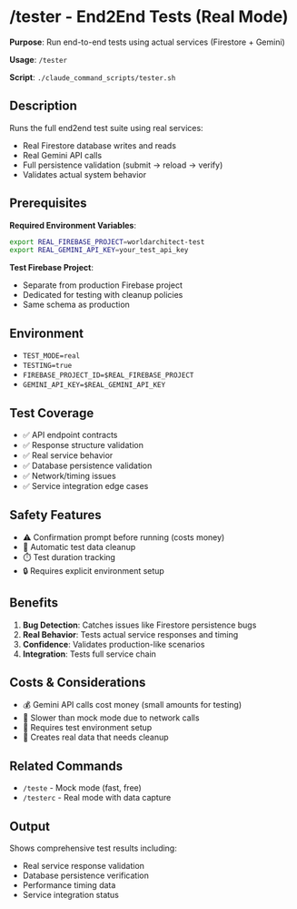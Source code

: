 # /tester - End2End Tests (Real Mode)

**Purpose**: Run end-to-end tests using actual services (Firestore + Gemini)

**Usage**: `/tester`

**Script**: `./claude_command_scripts/tester.sh`

## Description

Runs the full end2end test suite using real services:
- Real Firestore database writes and reads
- Real Gemini API calls
- Full persistence validation (submit → reload → verify)
- Validates actual system behavior

## Prerequisites

**Required Environment Variables**:
```bash
export REAL_FIREBASE_PROJECT=worldarchitect-test
export REAL_GEMINI_API_KEY=your_test_api_key
```

**Test Firebase Project**:
- Separate from production Firebase project
- Dedicated for testing with cleanup policies
- Same schema as production

## Environment

- `TEST_MODE=real`
- `TESTING=true`
- `FIREBASE_PROJECT_ID=$REAL_FIREBASE_PROJECT`
- `GEMINI_API_KEY=$REAL_GEMINI_API_KEY`

## Test Coverage

- ✅ API endpoint contracts
- ✅ Response structure validation
- ✅ Real service behavior
- ✅ Database persistence validation
- ✅ Network/timing issues
- ✅ Service integration edge cases

## Safety Features

- ⚠️ Confirmation prompt before running (costs money)
- 🧹 Automatic test data cleanup
- ⏱️ Test duration tracking
- 🔒 Requires explicit environment setup

## Benefits

1. **Bug Detection**: Catches issues like Firestore persistence bugs
2. **Real Behavior**: Tests actual service responses and timing
3. **Confidence**: Validates production-like scenarios
4. **Integration**: Tests full service chain

## Costs & Considerations

- 💰 Gemini API calls cost money (small amounts for testing)
- 🐌 Slower than mock mode due to network calls
- 🔧 Requires test environment setup
- 🧹 Creates real data that needs cleanup

## Related Commands

- `/teste` - Mock mode (fast, free)
- `/testerc` - Real mode with data capture

## Output

Shows comprehensive test results including:
- Real service response validation
- Database persistence verification
- Performance timing data
- Service integration status

